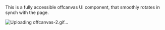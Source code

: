 This is a fully accessible offcanvas UI component, that smoothly rotates in synch with the page. 

![Uploading offcanvas-2.gif…]()
